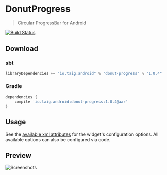 # DonutProgress

> Circular ProgressBar for Android

[![Build Status](https://travis-ci.org/Taig/DonutProgress.svg?branch=master)](https://travis-ci.org/Taig/DonutProgress)

## Download

### sbt

````scala
libraryDependencies += "io.taig.android" % "donut-progress" % "1.0.4"
````

### Gradle

````groovy
dependencies {
    compile 'io.taig.android:donut-progress:1.0.4@aar'
}
````

## Usage

See the [available xml attributes](https://github.com/taig/donutprogress/blob/master/src/main/res/values/attrs.xml) for the widget's configuration options. All available options can also be configured via code.

## Preview

![Screenshots](http://taig.io/DonutProgress/screenshot.png)
